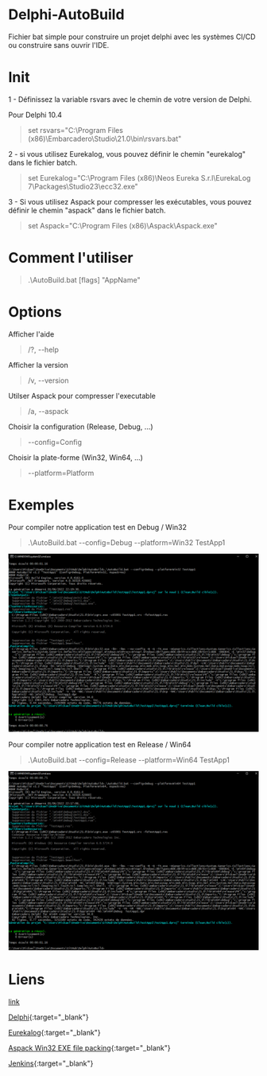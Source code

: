 # Delphi-AutoBuild
Fichier bat simple pour construire un projet delphi avec les systèmes CI/CD ou construire sans ouvrir l'IDE.

# Init 

1 - Définissez la variable rsvars avec le chemin de votre version de Delphi.
   
   Pour Delphi 10.4 
> set rsvars="C:\Program Files (x86)\Embarcadero\Studio\21.0\bin\rsvars.bat"
   
2 - si vous utilisez Eurekalog, vous pouvez définir le chemin "eurekalog" dans le fichier batch.

> set Eurekalog="C:\Program Files (x86)\Neos Eureka S.r.l\EurekaLog 7\Packages\Studio23\ecc32.exe" 	


3 - Si vous utilisez Aspack pour compresser les exécutables, vous pouvez définir le chemin "aspack" dans le fichier batch.

> set Aspack="C:\Program Files (x86)\Aspack\Aspack.exe"
   
# Comment l'utiliser

> .\AutoBuild.bat [flags] "AppName"

# Options

Afficher l'aide
> /?, --help                    

Afficher la version
> /v, --version                 

Utilser Aspack pour compresser l'executable
> /a, --aspack                  

Choisir la configuration (Release, Debug, ...)
> --config=Config                 

Choisir la plate-forme (Win32, Win64, ...)
> --platform=Platform             


# Exemples 

Pour compiler notre application test en Debug / Win32
> .\AutoBuild.bat --config=Debug --platform=Win32 TestApp1

![cette image ne sera pas affichée](img/BuildWin32.png)

Pour compiler notre application test en Release / Win64
> .\AutoBuild.bat --config=Release --platform=Win64 TestApp1

![cette image ne sera pas affichée](img/BuildWin64.png)


# Liens  

[link](url?target=_blank)

[Delphi](https://www.embarcadero.com/fr/products/delphi/ "Page d'accueil d'Eurekalog"){:target="_blank"}

[Eurekalog](https://www.eurekalog.com/ "Page d'accueil d'Eurekalog"){:target="_blank"}

[Aspack Win32 EXE file packing](http://www.aspack.com/aspack.html/ "Aspack Home Page"){:target="_blank"}

[Jenkins](https://www.jenkins.io/ "Page d'accueil de Jenkins"){:target="_blank"}